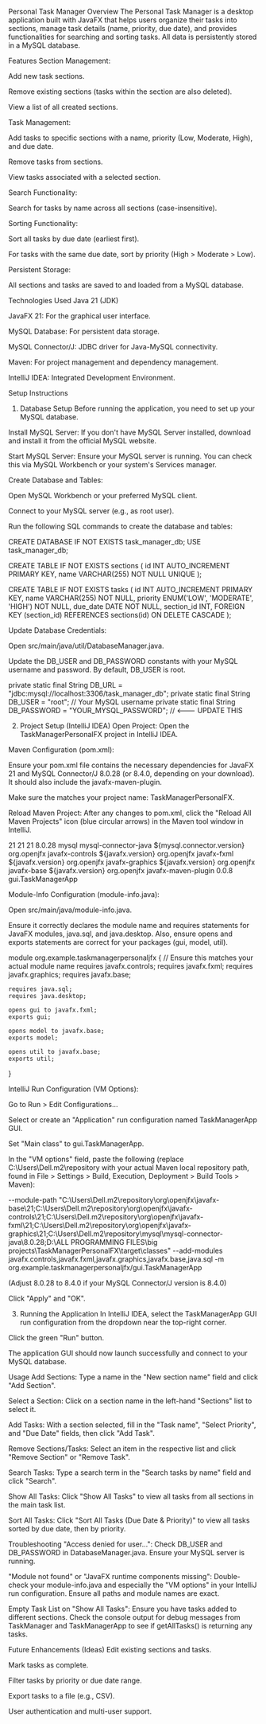Personal Task Manager
Overview
The Personal Task Manager is a desktop application built with JavaFX that helps users organize their tasks into sections, manage task details (name, priority, due date), and provides functionalities for searching and sorting tasks. All data is persistently stored in a MySQL database.

Features
Section Management:

Add new task sections.

Remove existing sections (tasks within the section are also deleted).

View a list of all created sections.

Task Management:

Add tasks to specific sections with a name, priority (Low, Moderate, High), and due date.

Remove tasks from sections.

View tasks associated with a selected section.

Search Functionality:

Search for tasks by name across all sections (case-insensitive).

Sorting Functionality:

Sort all tasks by due date (earliest first).

For tasks with the same due date, sort by priority (High > Moderate > Low).

Persistent Storage:

All sections and tasks are saved to and loaded from a MySQL database.

Technologies Used
Java 21 (JDK)

JavaFX 21: For the graphical user interface.

MySQL Database: For persistent data storage.

MySQL Connector/J: JDBC driver for Java-MySQL connectivity.

Maven: For project management and dependency management.

IntelliJ IDEA: Integrated Development Environment.

Setup Instructions
1. Database Setup
Before running the application, you need to set up your MySQL database.

Install MySQL Server: If you don't have MySQL Server installed, download and install it from the official MySQL website.

Start MySQL Server: Ensure your MySQL server is running. You can check this via MySQL Workbench or your system's Services manager.

Create Database and Tables:

Open MySQL Workbench or your preferred MySQL client.

Connect to your MySQL server (e.g., as root user).

Run the following SQL commands to create the database and tables:

CREATE DATABASE IF NOT EXISTS task_manager_db;
USE task_manager_db;

CREATE TABLE IF NOT EXISTS sections (
    id INT AUTO_INCREMENT PRIMARY KEY,
    name VARCHAR(255) NOT NULL UNIQUE
);

CREATE TABLE IF NOT EXISTS tasks (
    id INT AUTO_INCREMENT PRIMARY KEY,
    name VARCHAR(255) NOT NULL,
    priority ENUM('LOW', 'MODERATE', 'HIGH') NOT NULL,
    due_date DATE NOT NULL,
    section_id INT,
    FOREIGN KEY (section_id) REFERENCES sections(id) ON DELETE CASCADE
);

Update Database Credentials:

Open src/main/java/util/DatabaseManager.java.

Update the DB_USER and DB_PASSWORD constants with your MySQL username and password. By default, DB_USER is root.

private static final String DB_URL = "jdbc:mysql://localhost:3306/task_manager_db";
private static final String DB_USER = "root"; // Your MySQL username
private static final String DB_PASSWORD = "YOUR_MYSQL_PASSWORD"; // <--- UPDATE THIS

2. Project Setup (IntelliJ IDEA)
Open Project: Open the TaskManagerPersonalFX project in IntelliJ IDEA.

Maven Configuration (pom.xml):

Ensure your pom.xml file contains the necessary dependencies for JavaFX 21 and MySQL Connector/J 8.0.28 (or 8.4.0, depending on your download). It should also include the javafx-maven-plugin.

Make sure the <artifactId> matches your project name: <artifactId>TaskManagerPersonalFX</artifactId>.

Reload Maven Project: After any changes to pom.xml, click the "Reload All Maven Projects" icon (blue circular arrows) in the Maven tool window in IntelliJ.

<!-- Example relevant sections in pom.xml -->
<properties>
    <maven.compiler.source>21</maven.compiler.source>
    <maven.compiler.target>21</maven.compiler.target>
    <javafx.version>21</javafx.version>
    <mysql.connector.version>8.0.28</mysql.connector.version> <!-- Or 8.4.0 -->
</properties>

<dependencies>
    <dependency>
        <groupId>mysql</groupId>
        <artifactId>mysql-connector-java</artifactId>
        <version>${mysql.connector.version}</version>
    </dependency>
    <dependency>
        <groupId>org.openjfx</groupId>
        <artifactId>javafx-controls</artifactId>
        <version>${javafx.version}</version>
    </dependency>
    <dependency>
        <groupId>org.openjfx</groupId>
        <artifactId>javafx-fxml</artifactId>
        <version>${javafx.version}</version>
    </dependency>
    <dependency>
        <groupId>org.openjfx</groupId>
        <artifactId>javafx-graphics</artifactId>
        <version>${javafx.version}</version>
    </dependency>
    <dependency>
        <groupId>org.openjfx</groupId>
        <artifactId>javafx-base</artifactId>
        <version>${javafx.version}</version>
    </dependency>
</dependencies>

<build>
    <plugins>
        <plugin>
            <groupId>org.openjfx</groupId>
            <artifactId>javafx-maven-plugin</artifactId>
            <version>0.0.8</version>
            <configuration>
                <mainClass>gui.TaskManagerApp</mainClass>
            </configuration>
        </plugin>
    </plugins>
</build>

Module-Info Configuration (module-info.java):

Open src/main/java/module-info.java.

Ensure it correctly declares the module name and requires statements for JavaFX modules, java.sql, and java.desktop. Also, ensure opens and exports statements are correct for your packages (gui, model, util).

module org.example.taskmanagerpersonaljfx { // Ensure this matches your actual module name
    requires javafx.controls;
    requires javafx.fxml;
    requires javafx.graphics;
    requires javafx.base;

    requires java.sql;
    requires java.desktop;

    opens gui to javafx.fxml;
    exports gui;

    opens model to javafx.base;
    exports model;

    opens util to javafx.base;
    exports util;
}

IntelliJ Run Configuration (VM Options):

Go to Run > Edit Configurations...

Select or create an "Application" run configuration named TaskManagerApp GUI.

Set "Main class" to gui.TaskManagerApp.

In the "VM options" field, paste the following (replace C:\Users\Dell\.m2\repository with your actual Maven local repository path, found in File > Settings > Build, Execution, Deployment > Build Tools > Maven):

--module-path "C:\Users\Dell\.m2\repository\org\openjfx\javafx-base\21;C:\Users\Dell\.m2\repository\org\openjfx\javafx-controls\21;C:\Users\Dell\.m2\repository\org\openjfx\javafx-fxml\21;C:\Users\Dell\.m2\repository\org\openjfx\javafx-graphics\21;C:\Users\Dell\.m2\repository\mysql\mysql-connector-java\8.0.28;D:\ALL PROGRAMMING FILES\big projects\TaskManagerPersonalFX\target\classes" --add-modules javafx.controls,javafx.fxml,javafx.graphics,javafx.base,java.sql -m org.example.taskmanagerpersonaljfx/gui.TaskManagerApp

(Adjust 8.0.28 to 8.4.0 if your MySQL Connector/J version is 8.4.0)

Click "Apply" and "OK".

3. Running the Application
In IntelliJ IDEA, select the TaskManagerApp GUI run configuration from the dropdown near the top-right corner.

Click the green "Run" button.

The application GUI should now launch successfully and connect to your MySQL database.

Usage
Add Sections: Type a name in the "New section name" field and click "Add Section".

Select a Section: Click on a section name in the left-hand "Sections" list to select it.

Add Tasks: With a section selected, fill in the "Task name", "Select Priority", and "Due Date" fields, then click "Add Task".

Remove Sections/Tasks: Select an item in the respective list and click "Remove Section" or "Remove Task".

Search Tasks: Type a search term in the "Search tasks by name" field and click "Search".

Show All Tasks: Click "Show All Tasks" to view all tasks from all sections in the main task list.

Sort All Tasks: Click "Sort All Tasks (Due Date & Priority)" to view all tasks sorted by due date, then by priority.

Troubleshooting
"Access denied for user...": Check DB_USER and DB_PASSWORD in DatabaseManager.java. Ensure your MySQL server is running.

"Module not found" or "JavaFX runtime components missing": Double-check your module-info.java and especially the "VM options" in your IntelliJ run configuration. Ensure all paths and module names are exact.

Empty Task List on "Show All Tasks": Ensure you have tasks added to different sections. Check the console output for debug messages from TaskManager and TaskManagerApp to see if getAllTasks() is returning any tasks.

Future Enhancements (Ideas)
Edit existing sections and tasks.

Mark tasks as complete.

Filter tasks by priority or due date range.

Export tasks to a file (e.g., CSV).

User authentication and multi-user support.
